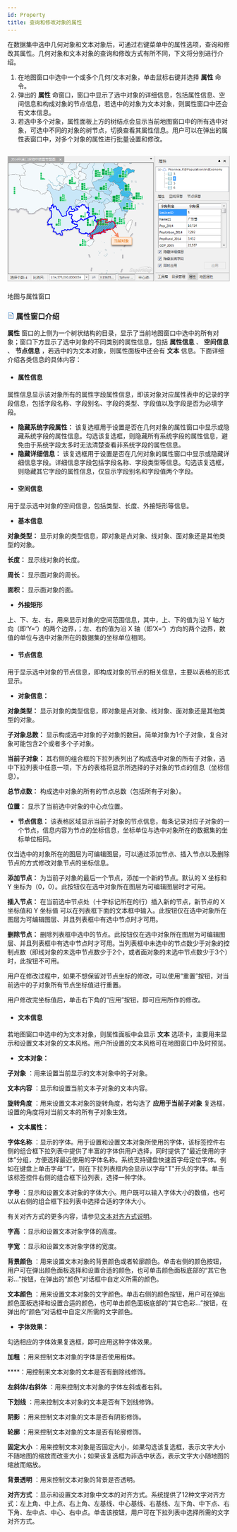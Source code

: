 ```yaml
---
id: Property
title: 查询和修改对象的属性
---
```

在数据集中选中几何对象和文本对象后，可通过右键菜单中的属性选项，查询和修改其属性。几何对象和文本对象的查询和修改方式有所不同，下文将分别进行介绍。

1. 在地图窗口中选中一个或多个几何/文本对象，单击鼠标右键并选择 **属性** 命令。
2. 弹出的 **属性** 命窗口，窗口中显示了选中对象的详细信息，包括属性信息、空间信息和构成对象的节点信息，若选中的对象为文本对象，则属性窗口中还会有文本信息。
3. 若选中多个对象，属性面板上方的树结点会显示当前地图窗口中的所有选中对象，可选中不同的对象的树节点，切换查看其属性信息。用户可以在弹出的属性表窗口中，对多个对象的属性进行批量设置和修改。  

![](img/PropertyWin.png)  
---  
地图与属性窗口  

### ![](../../img/read.gif) 属性窗口介绍

**属性** 窗口的上侧为一个树状结构的目录，显示了当前地图窗口中选中的所有对象；窗口下方显示了选中对象的不同类别的属性信息，包括 **属性信息** 、
**空间信息** 、 **节点信息** ，若选中的为文本对象，则属性面板中还会有 **文本** 信息。下面详细介绍各类信息的具体内容：

* #### 属性信息

属性信息显示该对象所有的属性字段属性信息，即该对象对应属性表中的记录的字段信息，包括字段名称、字段别名、字段的类型、字段值以及字段是否为必填字段。

* **隐藏系统字段属性：** 该复选框用于设置是否在几何对象的属性窗口中显示或隐藏系统字段的属性信息。勾选该复选框，则隐藏所有系统字段的属性信息，避免由于系统字段太多时无法清楚查看非系统字段的属性信息。
* **隐藏详细信息：** 该复选框用于设置是否在几何对象的属性窗口中显示或隐藏详细信息字段。详细信息字段包括字段名称、字段类型等信息。勾选该复选框，则隐藏其它字段的属性信息，仅显示字段别名和字段值两个字段。
* #### 空间信息

用于显示选中对象的空间信息，包括类型、长度、外接矩形等信息。

* **基本信息**

**对象类型：** 显示对象的类型信息，即对象是点对象、线对象、面对象还是其他类型的对象。

**长度：** 显示线对象的长度。

**周长：** 显示面对象的周长。

**面积：** 显示面对象的面。

* **外接矩形**

上、下、左、右，用来显示对象的空间范围信息，其中，上、下的值为沿 Y 轴方向（即‘Y=’）的两个边界，；左、右的值为沿 X
轴（即‘X=’）方向的两个边界，数值的单位与选中对象所在的数据集的坐标单位相同。

* #### 节点信息

用于显示选中对象的节点信息，即构成对象的节点的相关信息，主要以表格的形式显示。

* **对象信息：**

**对象类型：** 显示对象的类型信息，即对象是点对象、线对象、面对象还是其他类型的对象。

**子对象总数：** 显示构成选中对象的子对象的数目。简单对象为1个子对象，复合对象可能包含2个或者多个子对象。

**当前子对象：**
其右侧的组合框的下拉列表列出了构成选中对象的所有子对象，选中下拉列表中任意一项，下方的表格将显示所选择的子对象的节点的信息（坐标信息）。

**总节点数：** 构成选中对象的所有的节点总数（包括所有子对象）。

**位置：** 显示了当前选中对象的中心点位置。

* **节点信息：**
该表格区域显示当前子对象的节点信息，每条记录对应子对象的一个节点，信息内容为节点的坐标信息，坐标单位与选中对象所在的数据集的坐标单位相同。

仅当选中的对象所在的图层为可编辑图层，可以通过添加节点、插入节点以及删除节点的方式修改对象节点的坐标信息。

**添加节点：** 为当前子对象的最后一个节点，添加一个新的节点。默认的 X 坐标和 Y 坐标为（0，0）。此按钮仅在选中对象所在图层为可编辑图层时才可用。

**插入节点：** 在当前选中节点处（十字标记所在的行）插入新的节点，新节点的 X 坐标值和 Y 坐标值
可以在列表框下面的文本框中输入。此按钮仅在选中对象所在图层为可编辑图层、并且列表框中有选中节点时才可用。

**删除节点：**
删除列表框中选中的节点。此按钮仅在选中对象所在图层为可编辑图层、并且列表框中有选中节点时才可用。当列表框中未选中的节点数少于对象的控制点数（即线对象的未选中节点数少于2个，或者面对象的未选中节点数少于3个）时，此按钮不可用。

用户在修改过程中，如果不想保留对节点坐标的修改，可以使用“重置”按钮，对当前选中的子对象所有节点坐标值进行重置。

用户修改完坐标值后，单击右下角的“应用”按钮，即可应用所作的修改。

* #### 文本信息

若地图窗口中选中的为文本对象，则属性面板中会显示 **文本** 选项卡，主要用来显示和设置文本对象的文本风格。用户所设置的文本风格可在地图窗口中及时预览。

* **文本对象：**

**子对象** ：用来设置当前显示的文本对象中的子对象。

**文本内容** ：显示和设置当前文本子对象的文本内容。

**旋转角度** ：用来设置文本对象的旋转角度，若勾选了 **应用于当前子对象** 复选框，设置的角度将对当前文本的所有子对象生效。

* **文本属性：**

**字体名称**
：显示的字体。用于设置和设置文本对象所使用的字体，该标签控件右侧的组合框下拉列表中提供了丰富的字体供用户选择，同时提供了“最近使用的字体”分组，方便选择最近使用的字体名称。系统支持键盘快速首字母定位字体。例如在键盘上单击字母“T”，则在下拉列表框内会显示以字母"T"开头的字体。单击该标签控件右侧的组合框下拉列表，选择一种字体。

**字号** ：显示和设置文本对象的字体大小。用户既可以输入字体大小的数值，也可以从右侧的组合框下拉列表中选择合适的字体大小。

有关对齐方式的更多内容，请参见[文本对齐方式说明](TextAlignDirection)。

**字高** ：显示和设置文本对象字体的高度。

**字宽** ：显示和设置文本对象字体的宽度。

**背景颜色**
：用来设置文本对象的背景颜色或者轮廓颜色。单击右侧的颜色按钮，用户可在弹出颜色面板选择和设置合适的颜色，也可单击颜色面板底部的“其它色彩…”按钮，在弹出的“颜色”对话框中自定义所需的颜色。

**文本颜色**
：用来设置文本对象的文字颜色。单击右侧的颜色按钮，用户可在弹出颜色面板选择和设置合适的颜色，也可单击颜色面板底部的“其它色彩…”按钮，在弹出的“颜色”对话框中自定义所需的文字颜色。

* **字体效果：**

勾选相应的字体效果复选框，即可应用这种字体效果。

**加粗** ：用来控制文本对象的字体是否使用粗体。

****：用控制来文本对象的文本是否有删除线修饰。

**左斜体/右斜体** ：用来控制文本对象的字体左斜或者右斜。

**下划线** ：用来控制文本对象的文本是否有下划线修饰。

**阴影** ：用来控制文本对象的文本是否有阴影修饰。

**轮廓** ：用来控制文本对象的文本是否有轮廓修饰。

**固定大小**
：用来控制文本对象是否固定大小，如果勾选该复选框，表示文字大小不随地图的缩放而改变大小；如果该复选框为非选中状态，表示文字大小随地图的缩放而缩放。

**背景透明** ：用来控制文本对象的背景是否透明。

**对齐方式**
：显示和设置文本对象中文本的对齐方式。系统提供了12种文字对齐方式：左上角、中上点、右上角、左基线、中心基线、右基线、左下角、中下点、右下角、左中点、中心、右中点。单击该按钮，用户可在下拉列表中选择所需的文字对齐方式。





